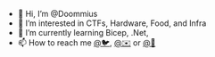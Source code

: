 - 👋 Hi, I’m @Doommius
- 👀 I’m interested in CTFs, Hardware, Food, and Infra
- 🌱 I’m currently learning Bicep, .Net, 
- 📫 How to reach me [@🐦](https://twitter.com/doommius), [@✉️](mailto:github@doommius.com) or [@📸](https://instagram.com/doommius)

<!---
Doommius/Doommius is a ✨ special ✨ repository because its `README.md` (this file) appears on your GitHub profile.
You can click the Preview link to take a look at your changes.
--->
